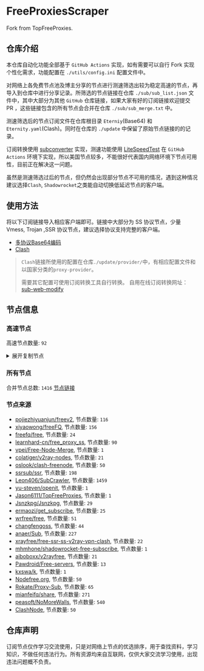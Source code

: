 # FreeProxiesScraper

Fork from TopFreeProxies.

## 仓库介绍
本仓库自动化功能全部基于 `GitHub Actions` 实现，如有需要可以自行 Fork 实现个性化需求，功能配置在 `./utils/config.ini` 配置文件中。

对网络上各免费节点池及博主分享的节点进行测速筛选出较为稳定高速的节点，再导入到仓库中进行分享记录。所筛选的节点链接在仓库 `./sub/sub_list.json` 文件中，其中大部分为其他 `GitHub` 仓库链接，如果大家有好的订阅链接欢迎提交 PR ，这些链接包含的所有节点会合并在仓库 `./sub/sub_merge.txt` 中。

测速筛选后的节点订阅文件在仓库根目录 `Eterniy`(Base64) 和 `Eternity.yaml`(Clash)。同时在仓库的 `./update` 中保留了原始节点链接的的记录。

订阅转换使用 [subconverter](https://github.com/tindy2013/subconverter) 实现，测速功能使用 [LiteSpeedTest](https://github.com/xxf098/LiteSpeedTest) 在 `GitHub Actions` 环境下实现，所以美国节点较多，不能很好代表国内网络环境下节点可用性，目前正在解决这一问题。

虽然是测速筛选过后的节点，但仍然会出现部分节点不可用的情况，遇到这种情况建议选择`Clash`, `Shadowrocket`之类能自动切换低延迟节点的客户端。

## 使用方法
将以下订阅链接导入相应客户端即可。链接中大部分为 SS 协议节点，少量 Vmess, Trojan ,SSR 协议节点，建议选择协议支持完整的客户端。

- [多协议Base64编码](https://raw.githubusercontent.com/caijh/FreeProxiesScraper/master/Eternity)
- [Clash](https://raw.githubusercontent.com/caijh/FreeProxiesScraper/master/Eternity.yaml)

>`Clash`链接所使用的配置在仓库`./update/provider/`中，有相应配置文件和以国家分类的`proxy-provider`。
>
>需要其它配置可使用订阅转换工具自行转换。
>自用在线订阅转换网址：[sub-web-modify](https://sub.v1.mk/)

## 节点信息
### 高速节点
高速节点数量: `92`
<details>
  <summary>展开复制节点</summary>

    vmess://eyJ2IjoiMiIsInBzIjoi8J+HrfCfh7Ag6aaZ5rivXzA2MjEwNjEiLCJhZGQiOiIxNTYuMjQ1LjguMTMwIiwicG9ydCI6IjMxOTIwIiwidHlwZSI6Im5vbmUiLCJpZCI6ImJkMjQ5ZTM3LTczNTktNDFlZS04NGE3LTA5ZTQ5ZTBlYzVjNCIsImFpZCI6IjY0IiwibmV0IjoidGNwIiwicGF0aCI6Ii8iLCJob3N0IjoiIiwidGxzIjoiIn0=
    vmess://eyJ2IjoiMiIsInBzIjoi8J+HrfCfh7Ag6aaZ5rivXzA2MjEwNTUiLCJhZGQiOiIxNTYuMjQ1LjguMjA2IiwicG9ydCI6IjQ5ODIzIiwidHlwZSI6Im5vbmUiLCJpZCI6IjNmZDYzN2FkLTQ2ZmUtNGY4NS1hNmU4LTg2YjAwYmNhMTEyMiIsImFpZCI6IjY0IiwibmV0IjoidGNwIiwicGF0aCI6Ii8iLCJob3N0IjoiIiwidGxzIjoiIn0=
    vmess://eyJ2IjoiMiIsInBzIjoi8J+HrfCfh7Ag6aaZ5rivXzA2MjEwMDEiLCJhZGQiOiIxNTYuMjQ1LjguMjI1IiwicG9ydCI6IjQ5ODIzIiwidHlwZSI6Im5vbmUiLCJpZCI6IjQxODA0OGFmLWEyOTMtNGI5OS05YjBjLTk4Y2EzNTgwZGQyNCIsImFpZCI6IjY0IiwibmV0IjoidGNwIiwicGF0aCI6Ii8iLCJob3N0IjoiIiwidGxzIjoiIn0=
    vmess://eyJ2IjoiMiIsInBzIjoi8J+HrfCfh7Ag6aaZ5rivXzA2MjEwNTAiLCJhZGQiOiIxNTYuMjQ1LjguMjI0IiwicG9ydCI6IjQ5ODIzIiwidHlwZSI6Im5vbmUiLCJpZCI6IjQxODA0OGFmLWEyOTMtNGI5OS05YjBjLTk4Y2EzNTgwZGQyNCIsImFpZCI6IjY0IiwibmV0IjoidGNwIiwicGF0aCI6Ii8iLCJob3N0IjoiIiwidGxzIjoiIn0=
    vmess://eyJ2IjoiMiIsInBzIjoi8J+Hr/Cfh7UgTmV0ZmxpeOaXpeacrOino+mUgeS4k+e6vyIsImFkZCI6ImpwbmYudGFuZ3JlbnkuY29tIiwicG9ydCI6IjEwMDM3IiwidHlwZSI6Im5vbmUiLCJpZCI6IjkzZDgzM2E5LTAyMDItNDJlZS04MzA4LWJlZGQ5NDZlYzY5OCIsImFpZCI6IjAiLCJuZXQiOiJ3cyIsInBhdGgiOiJ4bi0tZ21xNDdtc3liZHUyYSIsImhvc3QiOiJqcG5mLnRhbmdyZW55LmNvbSIsInRscyI6IiJ9
    vmess://eyJ2IjoiMiIsInBzIjoi8J+Hr/Cfh7UgMjAsMjF88J+Hr/Cfh7Ug5pel5pysQnxAcmlwYW9qaWVkaWFuIiwiYWRkIjoianA2LmxpYW5waS54eXoiLCJwb3J0IjoiMjMyMzQiLCJ0eXBlIjoibm9uZSIsImlkIjoiYjk4ZjFmMTEtMTNjZi00ZTRhLTllMGUtOGFmODFkNjlhNTA3IiwiYWlkIjoiMCIsIm5ldCI6InRjcCIsInBhdGgiOiJ4bi0tZ21xNDdtc3liZHUyYSIsImhvc3QiOiJqcG5mLnRhbmdyZW55LmNvbSIsInRscyI6IiJ9
    trojan://TJCfE7Mx2YcA8kX8zg@149.50.71.124:4003?allowInsecure=1#%F0%9F%87%AF%F0%9F%87%B5%20_IL_%E4%BB%A5%E8%89%B2%E5%88%97-%3E%F0%9F%87%AF%F0%9F%87%B5_JP_%E6%97%A5%E6%9C%AC
    trojan://b25cbc3a-d7e8-4fe4-b7a0-d3d18985bcf4@pqawssg1.gsjc.cfd:443?allowInsecure=0&sni=18-140-66-207.nhost.00cdn.com#%F0%9F%87%B8%F0%9F%87%AC%20AWS%20%7C%20SG%20%7C%20IPLC%E4%B8%93%E7%BA%BF1%E5%8F%B7
    trojan://b25cbc3a-d7e8-4fe4-b7a0-d3d18985bcf4@pqawsjp4.gsjc.cfd:443?allowInsecure=0&sni=18-140-66-207.nhost.00cdn.com#%F0%9F%87%AF%F0%9F%87%B5%20AWS%20%7C%20JP%20%7C%20IPLC%E4%B8%93%E7%BA%BF4%E5%8F%B7
    trojan://f5075d6e-c65b-4133-b4fa-301ce5ba1fa9@hk1.gsjc.cfd:443?allowInsecure=0&sni=20-212-60-88.nhost.00cdn.com#%F0%9F%87%AD%F0%9F%87%B0%20AWS%E9%A6%99%E6%B8%AF1
    trojan://535b9369-31d4-4685-9bb5-7c223d383524@jp001.170203.xyz:443?allowInsecure=1&sni=jp001.170203.xyz#JP_youtube%40%E8%B5%84%E6%BA%90%E5%88%86%E4%BA%AB%E5%B8%88_83%0D
    trojan://b25cbc3a-d7e8-4fe4-b7a0-d3d18985bcf4@pqawsjp3.gsjc.cfd:443?allowInsecure=0&sni=18-140-66-207.nhost.00cdn.com#%F0%9F%87%AF%F0%9F%87%B5%20AWS%20%7C%20JP%20%7C%20IPLC%E4%B8%93%E7%BA%BF3%E5%8F%B7
    vmess://eyJ2IjoiMiIsInBzIjoi8J+Hr/Cfh7Ug5pel5pysXzA2MjEwMDMiLCJhZGQiOiJqcDEuNjY5OTkwLnh5eiIsInBvcnQiOiI4MCIsInR5cGUiOiJub25lIiwiaWQiOiJlZWZkZGJmYS1mMDJiLTQ3NmEtYmE2My03NmI2NGM1ZTg3MmIiLCJhaWQiOiIwIiwibmV0Ijoid3MiLCJwYXRoIjoiL0tYOWFuR2FqMDJpeTZoblUiLCJob3N0IjoianAxLjY2OTk5MC54eXoiLCJ0bHMiOiIifQ==
    trojan://535b9369-31d4-4685-9bb5-7c223d383524@jp002.170203.xyz:63608?allowInsecure=0&sni=jp002.170203.xyz#%F0%9F%87%AF%F0%9F%87%B5%20_%F0%9F%87%AF%F0%9F%87%B5_JP_%E6%97%A5%E6%9C%AC_21
    trojan://535b9369-31d4-4685-9bb5-7c223d383524@jp06.170203.xyz:56546?allowInsecure=1&sni=jp06.170203.xyz#JP_youtube%40%E8%B5%84%E6%BA%90%E5%88%86%E4%BA%AB%E5%B8%88_82%0D
    trojan://535b9369-31d4-4685-9bb5-7c223d383524@jp003.170203.xyz:34522?allowInsecure=1&sni=jp003.170203.xyz#JP_youtube%40%E8%B5%84%E6%BA%90%E5%88%86%E4%BA%AB%E5%B8%88_194%0D
    trojan://535b9369-31d4-4685-9bb5-7c223d383524@jpmax04.170203.xyz:21423?allowInsecure=0&sni=jpmax04.170203.xyz#%F0%9F%87%AF%F0%9F%87%B5%20_%F0%9F%87%AF%F0%9F%87%B5_JP_%E6%97%A5%E6%9C%AC_21%202
    trojan://ca7febc2-bb45-4e6d-810e-ab0af6009c4e@awsjp10-tg-data.amazonwebservicess.com:443?allowInsecure=1&sni=data.amazonwebservicess.com#%F0%9F%87%AF%F0%9F%87%B5%20%E6%97%A5%E6%9C%AC_0619076
    trojan://TJCfE7Mx2YcA8kX8zg@149.50.70.83:4003?allowInsecure=1#%F0%9F%87%AF%F0%9F%87%B5%20_IL_%E4%BB%A5%E8%89%B2%E5%88%97-%3E%F0%9F%87%AF%F0%9F%87%B5_JP_%E6%97%A5%E6%9C%AC%202
    trojan://535b9369-31d4-4685-9bb5-7c223d383524@jp03.170203.xyz:443?allowInsecure=1&sni=jp03.170203.xyz#JP_youtube%40%E8%B5%84%E6%BA%90%E5%88%86%E4%BA%AB%E5%B8%88_93%0D
    trojan://794d739c-89a0-444c-b2e7-acce12af3042@awsjp14-data.amazon-azure.com:443?allowInsecure=1&sni=data.amazon-azure.com#%F0%9F%87%AF%F0%9F%87%B5%20JP%28AzadNet.t.me%29_007
    trojan://535b9369-31d4-4685-9bb5-7c223d383524@jpmax05.170203.xyz:56464?allowInsecure=1&sni=jpmax05.170203.xyz#JP_youtube%40%E8%B5%84%E6%BA%90%E5%88%86%E4%BA%AB%E5%B8%88_130%0D
    trojan://TJCfE7Mx2YcA8kX8zg@149.50.71.155:4003?allowInsecure=1#%F0%9F%87%AF%F0%9F%87%B5%20_IL_%E4%BB%A5%E8%89%B2%E5%88%97-%3E%F0%9F%87%AF%F0%9F%87%B5_JP_%E6%97%A5%E6%9C%AC_2_0%403
    vmess://eyJ2IjoiMiIsInBzIjoi8J+Hr/Cfh7Ug5pel5pysXzA2MjEwNTQiLCJhZGQiOiIxMDkuMTY2LjM2LjE5MyIsInBvcnQiOiI1MDAwMiIsInR5cGUiOiJub25lIiwiaWQiOiI0MTgwNDhhZi1hMjkzLTRiOTktOWIwYy05OGNhMzU4MGRkMjQiLCJhaWQiOiI2NCIsIm5ldCI6InRjcCIsInBhdGgiOiIvIiwiaG9zdCI6IiIsInRscyI6IiJ9
    trojan://535b9369-31d4-4685-9bb5-7c223d383524@jp04.170203.xyz:43534?allowInsecure=1&sni=jp04.170203.xyz#%F0%9F%87%AF%F0%9F%87%B5%20%E6%97%A5%E6%9C%AC%20V2CROSS.COM%202
    trojan://535b9369-31d4-4685-9bb5-7c223d383524@jpmax03.170203.xyz:443?allowInsecure=1&sni=jpmax03.170203.xyz#JP_youtube%40%E8%B5%84%E6%BA%90%E5%88%86%E4%BA%AB%E5%B8%88_71%0D
    vmess://eyJ2IjoiMiIsInBzIjoi8J+Hr/Cfh7Ug5pel5pysXzA2MjEwNTYiLCJhZGQiOiI0NS44OC40My4xNDMiLCJwb3J0IjoiNTE4MDEiLCJ0eXBlIjoibm9uZSIsImlkIjoiNDE4MDQ4YWYtYTI5My00Yjk5LTliMGMtOThjYTM1ODBkZDI0IiwiYWlkIjoiNjQiLCJuZXQiOiJ0Y3AiLCJwYXRoIjoiLyIsImhvc3QiOiJqcG1heDAzLjE3MDIwMy54eXoiLCJ0bHMiOiIifQ==
    vmess://eyJ2IjoiMiIsInBzIjoi8J+Hr/Cfh7Ug5pel5pysXzA2MjEwNTciLCJhZGQiOiI0NS44OC40My4yMzAiLCJwb3J0IjoiNDYyMDIiLCJ0eXBlIjoibm9uZSIsImlkIjoiNDE4MDQ4YWYtYTI5My00Yjk5LTliMGMtOThjYTM1ODBkZDI0IiwiYWlkIjoiNjQiLCJuZXQiOiJ0Y3AiLCJwYXRoIjoiLyIsImhvc3QiOiJqcG1heDAzLjE3MDIwMy54eXoiLCJ0bHMiOiIifQ==
    vmess://eyJ2IjoiMiIsInBzIjoi8J+HrfCfh7AgTmV0ZmxpeOmmmea4r+ino+mUgeS4k+e6vyIsImFkZCI6ImhrbmYudGFuZ3JlbnkuY29tIiwicG9ydCI6IjEwMDQyIiwidHlwZSI6Im5vbmUiLCJpZCI6IjkzZDgzM2E5LTAyMDItNDJlZS04MzA4LWJlZGQ5NDZlYzY5OCIsImFpZCI6IjAiLCJuZXQiOiJ3cyIsInBhdGgiOiJ4bi0tZ21xNDdtc3liZHUyYSIsImhvc3QiOiJoa25mLnRhbmdyZW55LmNvbSIsInRscyI6IiJ9
    vmess://eyJ2IjoiMiIsInBzIjoi8J+HuPCfh6wg5paw5Yqg5Z2hXzA2MjE3MzMiLCJhZGQiOiJzZzEuemluZ2Zhc3Qudm4iLCJwb3J0IjoiODAiLCJ0eXBlIjoibm9uZSIsImlkIjoiNTMzNzI0YWQtNThlZi00MTQ3LTg4ZGMtOWRhNTIzYzE1ZmM0IiwiYWlkIjoiMCIsIm5ldCI6IndzIiwicGF0aCI6Ii9hbnRpMTMuemluZ2Zhc3Qudm4iLCJob3N0IjoiZGwua2d2bi5nYXJlbmFub3cuY29tIiwidGxzIjoiIn0=
    vmess://eyJ2IjoiMiIsInBzIjoi8J+HuPCfh6wg5paw5Yqg5Z2hMDMiLCJhZGQiOiJzcDAzLnRhbmdyZW55LmNvbSIsInBvcnQiOiIxMDA1NiIsInR5cGUiOiJub25lIiwiaWQiOiI5M2Q4MzNhOS0wMjAyLTQyZWUtODMwOC1iZWRkOTQ2ZWM2OTgiLCJhaWQiOiIwIiwibmV0Ijoid3MiLCJwYXRoIjoieG4tLWdtcTQ3bXN5YmR1MmEiLCJob3N0Ijoic3AwMy50YW5ncmVueS5jb20iLCJ0bHMiOiIifQ==
    vmess://eyJ2IjoiMiIsInBzIjoi8J+HuPCfh6wg5paw5Yqg5Z2hXzA2MjEwMDgiLCJhZGQiOiJzZzcuemluZ2Zhc3Qudm4iLCJwb3J0IjoiODAiLCJ0eXBlIjoibm9uZSIsImlkIjoiNTMzNzI0YWQtNThlZi00MTQ3LTg4ZGMtOWRhNTIzYzE1ZmM0IiwiYWlkIjoiMCIsIm5ldCI6IndzIiwicGF0aCI6Ii9hbnRpMTMuemluZ2Zhc3Qudm4iLCJob3N0Ijoic2c3LnppbmdmYXN0LnZuIiwidGxzIjoiIn0=
    vmess://eyJ2IjoiMiIsInBzIjoi8J+HuPCfh6wg5paw5Yqg5Z2hXzA2MjEwMTEiLCJhZGQiOiJzZzIuNjY5OTkwLnh5eiIsInBvcnQiOiI4MCIsInR5cGUiOiJub25lIiwiaWQiOiI5MmE0MDhiNC0xODYzLTQyN2YtOGE3NS01MzdmZDMzZWM1MTYiLCJhaWQiOiIwIiwibmV0Ijoid3MiLCJwYXRoIjoiL0RGWm1PSGM0SEk2Y1dMQUR6TEYiLCJob3N0Ijoic2cyLjY2OTk5MC54eXoiLCJ0bHMiOiIifQ==
    trojan://TJCfE7Mx2YcA8kX8zg@hk1.chuqiangtou.net:4003?allowInsecure=1#%F0%9F%87%AD%F0%9F%87%B0%20_IL_%E4%BB%A5%E8%89%B2%E5%88%97-%3E%F0%9F%87%AD%F0%9F%87%B0_HK_%E9%A6%99%E6%B8%AF_15%4011
    vmess://eyJ2IjoiMiIsInBzIjoi8J+HuPCfh6wg5paw5Yqg5Z2hXzA2MjEwMDMiLCJhZGQiOiIxNTcuMjMwLjI0Mi4xOTkiLCJwb3J0IjoiODAiLCJ0eXBlIjoibm9uZSIsImlkIjoiNTMzNzI0YWQtNThlZi00MTQ3LTg4ZGMtOWRhNTIzYzE1ZmM0IiwiYWlkIjoiMCIsIm5ldCI6IndzIiwicGF0aCI6Ii9hbnRpMTMuemluZ2Zhc3Qudm4iLCJob3N0IjoiIiwidGxzIjoiIn0=
    vmess://eyJ2IjoiMiIsInBzIjoi8J+HuPCfh6wg5paw5Yqg5Z2hXzA2MjEwMDQiLCJhZGQiOiJzZzQuemluZ2Zhc3Qudm4iLCJwb3J0IjoiODAiLCJ0eXBlIjoibm9uZSIsImlkIjoiNTMzNzI0YWQtNThlZi00MTQ3LTg4ZGMtOWRhNTIzYzE1ZmM0IiwiYWlkIjoiMCIsIm5ldCI6IndzIiwicGF0aCI6Ii9hbnRpMTMuemluZ2Zhc3Qudm4iLCJob3N0Ijoic2c0LnppbmdmYXN0LnZuIiwidGxzIjoiIn0=
    vmess://eyJ2IjoiMiIsInBzIjoi8J+Hr/Cfh7Ug5pel5pysXzA2MjEwMjEiLCJhZGQiOiIxMzEuMTg2LjQxLjE5MiIsInBvcnQiOiIyNjI5NyIsInR5cGUiOiJub25lIiwiaWQiOiJiMGVkNmViNy1kYzMwLTQ4OTctZGY1MC1jMmMxZDRlZTZlOTEiLCJhaWQiOiIwIiwibmV0IjoidGNwIiwicGF0aCI6Ii9hbnRpMTMuemluZ2Zhc3Qudm4iLCJob3N0Ijoic2c0LnppbmdmYXN0LnZuIiwidGxzIjoiIn0=
    trojan://ca7febc2-bb45-4e6d-810e-ab0af6009c4e@awshk5-tg-data.amazonwebservicess.com:443?allowInsecure=1#%F0%9F%87%AD%F0%9F%87%B0%20_HK_%E9%A6%99%E6%B8%AF_16%4019
    vmess://eyJ2IjoiMiIsInBzIjoi8J+HuPCfh6wg5paw5Yqg5Z2hXzA2MjExNjIiLCJhZGQiOiI5Mi4yMjMuMTE2LjIwNSIsInBvcnQiOiI4MCIsInR5cGUiOiJub25lIiwiaWQiOiI2MmM2NTVlNS1kOWEzLTQ1YzItY2M4NC00MTQxYzU0MmE2ZjQiLCJhaWQiOiIwIiwibmV0Ijoid3MiLCJwYXRoIjoiL21laGRpIiwiaG9zdCI6Im1yZmlsdGVyaW5nLmRkbnMubmV0IiwidGxzIjoiIn0=
    vmess://eyJ2IjoiMiIsInBzIjoi8J+HuPCfh6wg5paw5Yqg5Z2hXzA2MjExNjUiLCJhZGQiOiI5Mi4yMjMuMTE2LjIwMyIsInBvcnQiOiI4MCIsInR5cGUiOiJub25lIiwiaWQiOiIzMzZhZTkyZi1iNzQ1LTQwZGMtY2M0ZC0wMWU4MzEzYTVkNTEiLCJhaWQiOiIwIiwibmV0Ijoid3MiLCJwYXRoIjoiL21laGRpIiwiaG9zdCI6InZpem9vb29vLmRkbnMubmV0IiwidGxzIjoiIn0=
    trojan://4211a65d-7862-4d08-ac62-221a048c1a1f@awshk1.gsjc.cfd:443?allowInsecure=0&sni=4-193-105-141.nhost.00cdn.com#%F0%9F%87%AD%F0%9F%87%B0%20%E4%BA%9A%E9%A9%AC%E9%80%8A%E9%A6%99%E6%B8%AF1
    trojan://4211a65d-7862-4d08-ac62-221a048c1a1f@awsjp2.gsjc.cfd:443?allowInsecure=0&sni=4-193-105-141.nhost.00cdn.com#%F0%9F%87%AF%F0%9F%87%B5%20%E4%BA%9A%E9%A9%AC%E9%80%8A%E6%97%A5%E6%9C%AC3
    trojan://535b9369-31d4-4685-9bb5-7c223d383524@sg001.170203.xyz:54643?allowInsecure=1&sni=sg001.170203.xyz#SG_youtube%40%E8%B5%84%E6%BA%90%E5%88%86%E4%BA%AB%E5%B8%88_54%0D
    trojan://4211a65d-7862-4d08-ac62-221a048c1a1f@awshk2.gsjc.cfd:443?allowInsecure=0&sni=4-193-105-141.nhost.00cdn.com#%F0%9F%87%AD%F0%9F%87%B0%20%E4%BA%9A%E9%A9%AC%E9%80%8A%E9%A6%99%E6%B8%AF3
    vmess://eyJ2IjoiMiIsInBzIjoi8J+HuvCfh7ggX/Cfh7rwn4e4X1VTX+e+juWbvV/nlLHpm7bplovlp4tfMjEgMyIsImFkZCI6IjEwNC4xOC4zNS45OCIsInBvcnQiOiI4MDgwIiwidHlwZSI6Im5vbmUiLCJpZCI6IjNiMWI1ODcxLTZiNGYtNDYxZC04ODgyLWViYTQxNWQwZGRmOSIsImFpZCI6IjAiLCJuZXQiOiJ3cyIsInBhdGgiOiIvcXdlciIsImhvc3QiOiJ0eHgudnRjc3MudG9wIiwidGxzIjoiIn0=
    trojan://TJCfE7Mx2YcA8kX8zg@149.50.69.131:4003?allowInsecure=1#%F0%9F%87%BA%F0%9F%87%B8%20_IL_%E4%BB%A5%E8%89%B2%E5%88%97-%3E%F0%9F%87%BA%F0%9F%87%B8_US_%E7%BE%8E%E5%9B%BD%202
    vmess://eyJ2IjoiMiIsInBzIjoi8J+HuvCfh7gg576O5Zu9XzA2MjEwNjkiLCJhZGQiOiI2Ny4yMS43Ny43MyIsInBvcnQiOiI0NzE0MCIsInR5cGUiOiJub25lIiwiaWQiOiJmYWJiMzBlOC0zYTJjLTQxNDktOTY1MS0yNzU4Zjc3MTI0ODEiLCJhaWQiOiI2NCIsIm5ldCI6InRjcCIsInBhdGgiOiIvIiwiaG9zdCI6IiIsInRscyI6IiJ9
    vmess://eyJ2IjoiMiIsInBzIjoi8J+HuvCfh7gg576O5Zu9XzA2MjEyOTMiLCJhZGQiOiIxMDcuMTY3LjE2LjEwMSIsInBvcnQiOiI0NzA3NCIsInR5cGUiOiJub25lIiwiaWQiOiJiNzRmNGFmYS0xYTU3LTRhZmYtYjdlNS04YWQ1ZWEzMzU2NmYiLCJhaWQiOiI2NCIsIm5ldCI6InRjcCIsInBhdGgiOiIvIiwiaG9zdCI6IiIsInRscyI6IiJ9
    vmess://eyJ2IjoiMiIsInBzIjoi8J+HuvCfh7gg576O5Zu9XzA2MjExMTMiLCJhZGQiOiIxNzIuMjQ3LjY3LjQ1IiwicG9ydCI6IjUwMDM1IiwidHlwZSI6Im5vbmUiLCJpZCI6IjIyNzhlZmU0LWFkMGMtNDdjZS05NDgwLTA2ODYwODM2OGQ3NiIsImFpZCI6IjY0IiwibmV0IjoidGNwIiwicGF0aCI6Ii8iLCJob3N0IjoiIiwidGxzIjoiIn0=
    vmess://eyJ2IjoiMiIsInBzIjoi8J+HuvCfh7gg576O5Zu9XzA2MjEwOTIiLCJhZGQiOiI0NS41OC4xODYuOTEiLCJwb3J0IjoiNTExNDAiLCJ0eXBlIjoibm9uZSIsImlkIjoiNGExMzhlMTktMDU5NS00ZDUxLTgzYzYtZmQyNzZjZjdkMzA3IiwiYWlkIjoiNjQiLCJuZXQiOiJ0Y3AiLCJwYXRoIjoiLyIsImhvc3QiOiIiLCJ0bHMiOiIifQ==
    vmess://eyJ2IjoiMiIsInBzIjoi8J+HuvCfh7gg576O5Zu9XzA2MjEyMjYiLCJhZGQiOiIxMDcuMTY3LjE2Ljg3IiwicG9ydCI6IjQ1Njg5IiwidHlwZSI6Im5vbmUiLCJpZCI6Ijc2NDBhMWU3LTk3MDEtNDI4ZS1hNGIyLTE5YjNlN2RkNmY5ZiIsImFpZCI6IjY0IiwibmV0IjoidGNwIiwicGF0aCI6Ii8iLCJob3N0IjoiIiwidGxzIjoiIn0=
    vmess://eyJ2IjoiMiIsInBzIjoi8J+HuvCfh7ggUmVsYXlf8J+HuvCfh7hVUy3wn4e68J+HuFVTXzMyIHwgNC42Nk1iIiwiYWRkIjoiMTA0LjE4LjIzLjI2IiwicG9ydCI6IjgwODAiLCJ0eXBlIjoibm9uZSIsImlkIjoiZGNhZmI2NjktZmVmYy00OTk0LWUzYTktNWY0MGVkNmFhN2NmIiwiYWlkIjoiMCIsIm5ldCI6IndzIiwicGF0aCI6Ii9zc2h0cHJvamVjdCIsImhvc3QiOiJ2MmZyZWUuc3NodHByb2VjdC5zaG9wIiwidGxzIjoiIn0=
    vmess://eyJ2IjoiMiIsInBzIjoi8J+HuvCfh7gg576O5Zu9XzA2MjEwNzEiLCJhZGQiOiI2Ny4yMS43Ny43MiIsInBvcnQiOiI0NzE0MCIsInR5cGUiOiJub25lIiwiaWQiOiJmYWJiMzBlOC0zYTJjLTQxNDktOTY1MS0yNzU4Zjc3MTI0ODEiLCJhaWQiOiI2NCIsIm5ldCI6InRjcCIsInBhdGgiOiIvc3NodHByb2plY3QiLCJob3N0IjoidjJmcmVlLnNzaHRwcm9lY3Quc2hvcCIsInRscyI6IiJ9
    vmess://eyJ2IjoiMiIsInBzIjoi8J+HuvCfh7gg576O5Zu9XzA2MjEyNTMiLCJhZGQiOiI0NS41OC4xODAuNzAiLCJwb3J0IjoiNDQ4MDIiLCJ0eXBlIjoibm9uZSIsImlkIjoiNDE4MDQ4YWYtYTI5My00Yjk5LTliMGMtOThjYTM1ODBkZDI0IiwiYWlkIjoiNjQiLCJuZXQiOiJ0Y3AiLCJwYXRoIjoiL3NzaHRwcm9qZWN0IiwiaG9zdCI6InYyZnJlZS5zc2h0cHJvZWN0LnNob3AiLCJ0bHMiOiIifQ==
    vmess://eyJ2IjoiMiIsInBzIjoi8J+HuvCfh7ggX/Cfh7rwn4e4X1VTX+e+juWbvV/nlLHpm7bplovlp4tfMjEgMTAiLCJhZGQiOiIxNjIuMTU5LjE0Mi4yMjkiLCJwb3J0IjoiMjA4NiIsInR5cGUiOiJub25lIiwiaWQiOiI5NTcyZDY5MS1lMjdhLTRmNTQtZWY0ZC01NzYwMGE3ODViNTUiLCJhaWQiOiIwIiwibmV0Ijoid3MiLCJwYXRoIjoiL3F3ZXIiLCJob3N0IjoidHh4LnZ0Y3NzLnRvcCIsInRscyI6IiJ9
    vmess://eyJ2IjoiMiIsInBzIjoi8J+HuvCfh7ggX/Cfh7rwn4e4X1VTX+e+juWbvV/nlLHpm7bplovlp4tfMjEgNiIsImFkZCI6IjEwNC4xNy4xNjUuODEiLCJwb3J0IjoiODg4MCIsInR5cGUiOiJub25lIiwiaWQiOiJkYmI0NzFmZC1jN2VmLTQ1OTktODcxYy1iNGVkNzJjY2E0OTgiLCJhaWQiOiIwIiwibmV0Ijoid3MiLCJwYXRoIjoiL3F3ZXIiLCJob3N0IjoidHh4LnZ0Y3NzLnRvcCIsInRscyI6IiJ9
    vmess://eyJ2IjoiMiIsInBzIjoi8J+HuvCfh7gg576O5Zu9XzA2MjEwOTYiLCJhZGQiOiI2NC4zMi40LjQwIiwicG9ydCI6IjQzMTY2IiwidHlwZSI6Im5vbmUiLCJpZCI6Ijg2NTMwMDRmLWRlNjctNDRjMi05Y2NlLWUwODMwOTMzZmIwMyIsImFpZCI6IjY0IiwibmV0IjoidGNwIiwicGF0aCI6Ii9xd2VyIiwiaG9zdCI6InR4eC52dGNzcy50b3AiLCJ0bHMiOiIifQ==
    vmess://eyJ2IjoiMiIsInBzIjoi8J+HuvCfh7gg576O5Zu9XzA2MjE3NjMiLCJhZGQiOiI0NS45Mi4xNjAuMjEiLCJwb3J0IjoiNDc4MzkiLCJ0eXBlIjoibm9uZSIsImlkIjoiNDE4MDQ4YWYtYTI5My00Yjk5LTliMGMtOThjYTM1ODBkZDI0IiwiYWlkIjoiNjQiLCJuZXQiOiJ0Y3AiLCJwYXRoIjoiL3F3ZXIiLCJob3N0IjoidHh4LnZ0Y3NzLnRvcCIsInRscyI6IiJ9
    vmess://eyJ2IjoiMiIsInBzIjoi8J+HuvCfh7gg576O5Zu9XzA2MjEyNzQiLCJhZGQiOiIxNDAuOTkuMTQ4LjUzIiwicG9ydCI6IjQ3ODM5IiwidHlwZSI6Im5vbmUiLCJpZCI6IjQxODA0OGFmLWEyOTMtNGI5OS05YjBjLTk4Y2EzNTgwZGQyNCIsImFpZCI6IjY0IiwibmV0IjoidGNwIiwicGF0aCI6Ii9xd2VyIiwiaG9zdCI6InR4eC52dGNzcy50b3AiLCJ0bHMiOiIifQ==
    vmess://eyJ2IjoiMiIsInBzIjoi8J+HuvCfh7gg576O5Zu9XzA2MjE1OTgiLCJhZGQiOiIxNDAuOTkuMTQ5LjQ1IiwicG9ydCI6IjUzMDgyIiwidHlwZSI6Im5vbmUiLCJpZCI6IjQxODA0OGFmLWEyOTMtNGI5OS05YjBjLTk4Y2EzNTgwZGQyNCIsImFpZCI6IjY0IiwibmV0IjoidGNwIiwicGF0aCI6Ii9xd2VyIiwiaG9zdCI6InR4eC52dGNzcy50b3AiLCJ0bHMiOiIifQ==
    vmess://eyJ2IjoiMiIsInBzIjoi8J+HuvCfh7gg576O5Zu9XzA2MjE1MTMiLCJhZGQiOiI0NS4xMzYuMjM1LjEwIiwicG9ydCI6IjQxNjMyIiwidHlwZSI6Im5vbmUiLCJpZCI6IjQxODA0OGFmLWEyOTMtNGI5OS05YjBjLTk4Y2EzNTgwZGQyNCIsImFpZCI6IjY0IiwibmV0IjoidGNwIiwicGF0aCI6Ii9xd2VyIiwiaG9zdCI6InR4eC52dGNzcy50b3AiLCJ0bHMiOiIifQ==
    vmess://eyJ2IjoiMiIsInBzIjoi8J+HuvCfh7gg576O5Zu9XzA2MjEwODkiLCJhZGQiOiIxNDAuOTkuNTkuMjMwIiwicG9ydCI6IjU1NTEyIiwidHlwZSI6Im5vbmUiLCJpZCI6IjQxODA0OGFmLWEyOTMtNGI5OS05YjBjLTk4Y2EzNTgwZGQyNCIsImFpZCI6IjY0IiwibmV0IjoidGNwIiwicGF0aCI6Ii9xd2VyIiwiaG9zdCI6InR4eC52dGNzcy50b3AiLCJ0bHMiOiIifQ==
    vmess://eyJ2IjoiMiIsInBzIjoi8J+HuvCfh7gg576O5Zu9XzA2MjE2MDQiLCJhZGQiOiIxNDAuOTkuMTQ5LjQzIiwicG9ydCI6IjUzMDgyIiwidHlwZSI6Im5vbmUiLCJpZCI6IjQxODA0OGFmLWEyOTMtNGI5OS05YjBjLTk4Y2EzNTgwZGQyNCIsImFpZCI6IjY0IiwibmV0IjoidGNwIiwicGF0aCI6Ii9xd2VyIiwiaG9zdCI6InR4eC52dGNzcy50b3AiLCJ0bHMiOiIifQ==
    vmess://eyJ2IjoiMiIsInBzIjoi8J+HuvCfh7gg576O5Zu9XzA2MjExMTcyIiwiYWRkIjoiMTkyLjc0LjI0Mi4xNDciLCJwb3J0IjoiNDQ2NjciLCJ0eXBlIjoibm9uZSIsImlkIjoiNDE4MDQ4YWYtYTI5My00Yjk5LTliMGMtOThjYTM1ODBkZDI0IiwiYWlkIjoiNjQiLCJuZXQiOiJ0Y3AiLCJwYXRoIjoiL3F3ZXIiLCJob3N0IjoidHh4LnZ0Y3NzLnRvcCIsInRscyI6IiJ9
    vmess://eyJ2IjoiMiIsInBzIjoi8J+HuvCfh7gg576O5Zu9XzA2MjEwOTMiLCJhZGQiOiI2NC4zMi40LjQyIiwicG9ydCI6IjQzMTY2IiwidHlwZSI6Im5vbmUiLCJpZCI6Ijg2NTMwMDRmLWRlNjctNDRjMi05Y2NlLWUwODMwOTMzZmIwMyIsImFpZCI6IjY0IiwibmV0IjoidGNwIiwicGF0aCI6Ii9xd2VyIiwiaG9zdCI6InR4eC52dGNzcy50b3AiLCJ0bHMiOiIifQ==
    vmess://eyJ2IjoiMiIsInBzIjoi8J+HuvCfh7gg576O5Zu9XzA2MjEwOTAiLCJhZGQiOiIxNDAuOTkuNTkuMjI3IiwicG9ydCI6IjU1NTEyIiwidHlwZSI6Im5vbmUiLCJpZCI6IjQxODA0OGFmLWEyOTMtNGI5OS05YjBjLTk4Y2EzNTgwZGQyNCIsImFpZCI6IjY0IiwibmV0IjoidGNwIiwicGF0aCI6Ii9xd2VyIiwiaG9zdCI6InR4eC52dGNzcy50b3AiLCJ0bHMiOiIifQ==
    vmess://eyJ2IjoiMiIsInBzIjoi8J+HuvCfh7gg576O5Zu9XzA2MjExMTI5IiwiYWRkIjoiMTM3LjE3NS4zLjIzMSIsInBvcnQiOiI1MzA0MiIsInR5cGUiOiJub25lIiwiaWQiOiI0MTgwNDhhZi1hMjkzLTRiOTktOWIwYy05OGNhMzU4MGRkMjQiLCJhaWQiOiI2NCIsIm5ldCI6InRjcCIsInBhdGgiOiIvcXdlciIsImhvc3QiOiJ0eHgudnRjc3MudG9wIiwidGxzIjoiIn0=
    vmess://eyJ2IjoiMiIsInBzIjoi8J+Hs/Cfh7Eg6I235YWwXzA2MjEwMDQiLCJhZGQiOiIxODguMTE0Ljk2LjEzMCIsInBvcnQiOiIyMDgzIiwidHlwZSI6Im5vbmUiLCJpZCI6IjNhYmU0MGQwLWRiZTEtNDgxYS05NDI3LTlmNGQ4YzY0NmQzNCIsImFpZCI6IjAiLCJuZXQiOiJ3cyIsInBhdGgiOiIvYmx1ZSIsImhvc3QiOiJ4MS55bGtzMDEuZXUub3JnIiwidGxzIjoidGxzIn0=
    vmess://eyJ2IjoiMiIsInBzIjoi5pyq55+lXzA2MjExOTU0IiwiYWRkIjoiMTQxLjEwMS4xMjMuMjA5IiwicG9ydCI6IjIwODMiLCJ0eXBlIjoibm9uZSIsImlkIjoiM2FiZTQwZDAtZGJlMS00ODFhLTk0MjctOWY0ZDhjNjQ2ZDM0IiwiYWlkIjoiMCIsIm5ldCI6IndzIiwicGF0aCI6Ii9ibHVlIiwiaG9zdCI6IngxLnlsa3MwMS5ldS5vcmciLCJ0bHMiOiJ0bHMifQ==
    vmess://eyJ2IjoiMiIsInBzIjoiQERlYW1OZXRf8J+HuvCfh7hTYW4gSm9zZS0zNzU4IiwiYWRkIjoiMTk4LjIuMjA0LjE1NiIsInBvcnQiOiI1MDUwMiIsInR5cGUiOiJub25lIiwiaWQiOiI0MTgwNDhhZi1hMjkzLTRiOTktOWIwYy05OGNhMzU4MGRkMjQiLCJhaWQiOiI2NCIsIm5ldCI6InRjcCIsInBhdGgiOiIvYmx1ZSIsImhvc3QiOiJ4MS55bGtzMDEuZXUub3JnIiwidGxzIjoiIn0=
    vmess://eyJ2IjoiMiIsInBzIjoi5pyq55+lXzA2MjEwMDkiLCJhZGQiOiIxMDQuMTguMTE1LjMxIiwicG9ydCI6IjIwNTMiLCJ0eXBlIjoibm9uZSIsImlkIjoiMDQwNGJjMjgtOWNmYy00ZmJiLTllNGMtYzNmM2JhODdmMzg0IiwiYWlkIjoiMCIsIm5ldCI6IndzIiwicGF0aCI6Ii9ibHVlMDEiLCJob3N0IjoieDEueWxrczAxLmV1Lm9yZyIsInRscyI6InRscyJ9
    vmess://eyJ2IjoiMiIsInBzIjoi8J+Hs/Cfh7Eg6I235YWwXzA2MjEwMjAiLCJhZGQiOiI0NS4xNTMuMjAzLjg1IiwicG9ydCI6IjQxNjMyIiwidHlwZSI6Im5vbmUiLCJpZCI6IjQxODA0OGFmLWEyOTMtNGI5OS05YjBjLTk4Y2EzNTgwZGQyNCIsImFpZCI6IjY0IiwibmV0IjoidGNwIiwicGF0aCI6Ii9ibHVlMDEiLCJob3N0IjoieDEueWxrczAxLmV1Lm9yZyIsInRscyI6IiJ9
    vmess://eyJ2IjoiMiIsInBzIjoi8J+Hq/Cfh7cg5rOV5Zu9XzA2MjEwMjUiLCJhZGQiOiIxNzMuMjQ1LjQ5LjYwIiwicG9ydCI6IjIwOTYiLCJ0eXBlIjoibm9uZSIsImlkIjoiZjM4N2EwYWYtNGI3MC00YTQwLWUyYzMtMmYyMjQ3MmRmMGNiIiwiYWlkIjoiMCIsIm5ldCI6IndzIiwicGF0aCI6Ii9ibHVlMDEiLCJob3N0IjoieDEueWxrczAxLmV1Lm9yZyIsInRscyI6InRscyJ9
    vmess://eyJ2IjoiMiIsInBzIjoi8J+Hq/Cfh7cg5rOV5Zu9XzA2MjEwMjYiLCJhZGQiOiIxNzMuMjQ1LjQ5LjI5IiwicG9ydCI6IjIwOTYiLCJ0eXBlIjoibm9uZSIsImlkIjoiZjM4N2EwYWYtNGI3MC00YTQwLWUyYzMtMmYyMjQ3MmRmMGNiIiwiYWlkIjoiMCIsIm5ldCI6IndzIiwicGF0aCI6Ii9ibHVlMDEiLCJob3N0IjoieDEueWxrczAxLmV1Lm9yZyIsInRscyI6InRscyJ9
    vmess://eyJ2IjoiMiIsInBzIjoi8J+Hs/Cfh7Eg6I235YWwXzA2MjEwMTUiLCJhZGQiOiI0NS4xNTMuMjAzLjg2IiwicG9ydCI6IjQxNjMyIiwidHlwZSI6Im5vbmUiLCJpZCI6IjQxODA0OGFmLWEyOTMtNGI5OS05YjBjLTk4Y2EzNTgwZGQyNCIsImFpZCI6IjY0IiwibmV0IjoidGNwIiwicGF0aCI6Ii9ibHVlMDEiLCJob3N0IjoieDEueWxrczAxLmV1Lm9yZyIsInRscyI6IiJ9
    vmess://eyJ2IjoiMiIsInBzIjoi5pyq55+lXzA2MjEwMTAiLCJhZGQiOiIxMDQuMjAuMTQuODgiLCJwb3J0IjoiMjA5NiIsInR5cGUiOiJub25lIiwiaWQiOiJmMzg3YTBhZi00YjcwLTRhNDAtZTJjMy0yZjIyNDcyZGYwY2IiLCJhaWQiOiIwIiwibmV0Ijoid3MiLCJwYXRoIjoiL2JsdWUwMSIsImhvc3QiOiJ4MS55bGtzMDEuZXUub3JnIiwidGxzIjoidGxzIn0=
    vmess://eyJ2IjoiMiIsInBzIjoi8J+Hq/Cfh7cg5rOV5Zu9XzA2MjEwMjIiLCJhZGQiOiI1MS4xNTkuNjcuMTE4IiwicG9ydCI6IjgwIiwidHlwZSI6Im5vbmUiLCJpZCI6IjkyNWRhZGM0LTc3MzEtNTM3Ni1mYmY2LTU2ZGUwMjMyZjBkMCIsImFpZCI6IjAiLCJuZXQiOiJ0Y3AiLCJwYXRoIjoiL2JsdWUwMSIsImhvc3QiOiJ4MS55bGtzMDEuZXUub3JnIiwidGxzIjoiIn0=
    vmess://eyJ2IjoiMiIsInBzIjoi8J+Hq/Cfh7cgRlIgMTkg4oaSIHRnQG5pY2V2cG4xMjMiLCJhZGQiOiI1MS4xNTguOTguMTMwIiwicG9ydCI6IjQ0MyIsInR5cGUiOiJub25lIiwiaWQiOiI4ZWM2MmRjZi05ZWFkLTQ4ZDYtYWZlYy00YWE0ZWQyNjRhOTUiLCJhaWQiOiIwIiwibmV0Ijoid3MiLCJwYXRoIjoiLyIsImhvc3QiOiIiLCJ0bHMiOiIifQ==
    vmess://eyJ2IjoiMiIsInBzIjoi8J+Hs/Cfh7Eg6I235YWwXzA2MjEwNTQiLCJhZGQiOiIxODguMTE0Ljk5LjE4NyIsInBvcnQiOiIyMDk2IiwidHlwZSI6Im5vbmUiLCJpZCI6ImYzODdhMGFmLTRiNzAtNGE0MC1lMmMzLTJmMjI0NzJkZjBjYiIsImFpZCI6IjAiLCJuZXQiOiJ3cyIsInBhdGgiOiIvYmx1ZTAxIiwiaG9zdCI6IngxLnlsa3MwMS5ldS5vcmciLCJ0bHMiOiJ0bHMifQ==
    vmess://eyJ2IjoiMiIsInBzIjoiQFNTUlNVQi1WMjkt5LuY6LS55o6o6I2QZGxqLnRmL3NzcnN1YiIsImFkZCI6IjEwNC4xOS4yNTEuMTIwIiwicG9ydCI6IjIwODMiLCJ0eXBlIjoibm9uZSIsImlkIjoiM2FiZTQwZDAtZGJlMS00ODFhLTk0MjctOWY0ZDhjNjQ2ZDM0IiwiYWlkIjoiMCIsIm5ldCI6IndzIiwicGF0aCI6Ii9ibHVlIiwiaG9zdCI6IngxLnlsa3MwMS5ldS5vcmciLCJ0bHMiOiJ0bHMifQ==
    vmess://eyJ2IjoiMiIsInBzIjoi5pyq55+lXzA2MjExMTMiLCJhZGQiOiIxMDQuMTkuMTQzLjIyMiIsInBvcnQiOiIyMDUzIiwidHlwZSI6Im5vbmUiLCJpZCI6IjA0MDRiYzI4LTljZmMtNGZiYi05ZTRjLWMzZjNiYTg3ZjM4NCIsImFpZCI6IjAiLCJuZXQiOiJ3cyIsInBhdGgiOiIvYmx1ZTAxIiwiaG9zdCI6IngxLnlsa3MwMS5ldS5vcmciLCJ0bHMiOiJ0bHMifQ==
    vmess://eyJ2IjoiMiIsInBzIjoi5pyq55+lXzA2MjExMjUiLCJhZGQiOiIxMDQuMjAuMTQxLjIwIiwicG9ydCI6IjIwODMiLCJ0eXBlIjoibm9uZSIsImlkIjoiM2FiZTQwZDAtZGJlMS00ODFhLTk0MjctOWY0ZDhjNjQ2ZDM0IiwiYWlkIjoiMCIsIm5ldCI6IndzIiwicGF0aCI6Ii9ibHVlIiwiaG9zdCI6IngxLnlsa3MwMS5ldS5vcmciLCJ0bHMiOiJ0bHMifQ==
    vmess://eyJ2IjoiMiIsInBzIjoi5pyq55+lXzA2MjExMjYiLCJhZGQiOiIxMDQuMTguMTgyLjI1MSIsInBvcnQiOiIyMDk2IiwidHlwZSI6Im5vbmUiLCJpZCI6ImYzODdhMGFmLTRiNzAtNGE0MC1lMmMzLTJmMjI0NzJkZjBjYiIsImFpZCI6IjAiLCJuZXQiOiJ3cyIsInBhdGgiOiIvYmx1ZTAxIiwiaG9zdCI6IngxLnlsa3MwMS5ldS5vcmciLCJ0bHMiOiJ0bHMifQ==
    trojan://TJCfE7Mx2YcA8kX8zg@149.50.75.57:4003?allowInsecure=1#%F0%9F%87%B3%F0%9F%87%B1%20%E8%8D%B7%E5%85%B0%20384
    trojan://TJCfE7Mx2YcA8kX8zg@149.50.75.104:4003?allowInsecure=1#%F0%9F%87%AE%F0%9F%87%B1%20_IL_%E4%BB%A5%E8%89%B2%E5%88%97
    ssr://ZnItYW0xLTUuZXFzdW5zaGluZS5jb206ODE4MTpvcmlnaW46YWVzLTI1Ni1jZmI6dGxzMS4yX3RpY2tldF9hdXRoOlVtTm1WbU5FZW5wQy8_Z3JvdXA9VTFOU1VISnZkbWxrWlhJJnJlbWFya3M9UmxKZk1UVXVNak0zTGpFeE1pNHhNekJmTURZeU1USXdNak0xTkdKaUxUVTFOM056SlNVJm9iZnNwYXJhbT0mcHJvdG9wYXJhbT0
    trojan://TJCfE7Mx2YcA8kX8zg@149.50.75.62:4003?allowInsecure=1#NL_149.50.75.62_062120239a59-757trojan
    trojan://TJCfE7Mx2YcA8kX8zg@nl3.barbecuepie.com:4003?allowInsecure=0#%F0%9F%87%AE%F0%9F%87%B1%20github.com%2Ffreefq%20-%20%E4%BB%A5%E8%89%B2%E5%88%97%20%2017
    vmess://eyJ2IjoiMiIsInBzIjoi8J+Hs/Cfh7Eg6I235YWwXzA2MjEwMDciLCJhZGQiOiIxNTQuODUuMS4xNDgiLCJwb3J0IjoiNTMyODMiLCJ0eXBlIjoibm9uZSIsImlkIjoiZmU1ZjY5ZTctZTE4My00MzliLTk1MGItOTY2MWVmMDY1MWYyIiwiYWlkIjoiNjQiLCJuZXQiOiJ0Y3AiLCJwYXRoIjoiLyIsImhvc3QiOiIiLCJ0bHMiOiIifQ==
    trojan://TJCfE7Mx2YcA8kX8zg@149.50.75.170:4003?allowInsecure=1#IL_speednode_0037
    trojan://TJCfE7Mx2YcA8kX8zg@149.50.75.79:4003?allowInsecure=1#%F0%9F%87%AE%F0%9F%87%B1%20_IL_%E4%BB%A5%E8%89%B2%E5%88%97-%3E%F0%9F%87%B3%F0%9F%87%B1_NL_%E8%8D%B7%E5%85%B0
    


</details>

### 所有节点
合并节点总数: `1416`
[节点链接](https://raw.githubusercontent.com/caijh/TopFreeProxies/master/sub/sub_merge_base64.txt)

### 节点来源
- [pojiezhiyuanjun/freev2](https://github.com/pojiezhiyuanjun/freev2), 节点数量: `116`
- [xiyaowong/freeFQ](https://github.com/xiyaowong/freeFQ), 节点数量: `156`
- [freefq/free](https://github.com/freefq/free), 节点数量: `24`
- [learnhard-cn/free_proxy_ss](https://github.com/learnhard-cn/free_proxy_ss), 节点数量: `90`
- [vpei/Free-Node-Merge](https://github.com/vpei/Free-Node-Merge), 节点数量: `1`
- [colatiger/v2ray-nodes](https://github.com/colatiger/v2ray-nodes), 节点数量: `21`
- [oslook/clash-freenode](https://github.com/oslook/clash-freenode), 节点数量: `50`
- [ssrsub/ssr](https://github.com/ssrsub/ssr), 节点数量: `198`
- [Leon406/SubCrawler](https://github.com/Leon406/SubCrawler), 节点数量: `1459`
- [yu-steven/openit](https://github.com/yu-steven/openit), 节点数量: `1`
- [Jason6111/TopFreeProxies](https://github.com/Jason6111/TopFreeProxies), 节点数量: `1`
- [Jsnzkpg/Jsnzkpg](https://github.com/Jsnzkpg/Jsnzkpg), 节点数量: `29`
- [ermaozi/get_subscribe](https://github.com/ermaozi/get_subscribe), 节点数量: `25`
- [wrfree/free](https://github.com/wrfree/free), 节点数量: `51`
- [changfengoss](https://github.com/ronghuaxueleng/get_v2), 节点数量: `44`
- [anaer/Sub](https://github.com/anaer/Sub), 节点数量: `227`
- [xrayfree/free-ssr-ss-v2ray-vpn-clash](https://github.com/xrayfree/free-ssr-ss-v2ray-vpn-clash), 节点数量: `22`
- [mhmhone/shadowrocket-free-subscribe](https://github.com/mhmhone/shadowrocket-free-subscribe), 节点数量: `1`
- [aiboboxx/v2rayfree](https://github.com/aiboboxx/v2rayfree), 节点数量: `21`
- [Pawdroid/Free-servers](https://github.com/Pawdroid/Free-servers), 节点数量: `13`
- [kxswa/k](https://github.com/kxswa/k), 节点数量: `1`
- [Nodefree.org](https://github.com/Fukki-Z/nodefree), 节点数量: `50`
- [Rokate/Proxy-Sub](https://github.com/Rokate/Proxy-Sub), 节点数量: `65`
- [mianfeifq/share](https://github.com/mianfeifq/share), 节点数量: `271`
- [peasoft/NoMoreWalls](https://github.com/peasoft/NoMoreWalls), 节点数量: `540`
- [ClashNode](https://clashnode.com/f/freenode), 节点数量: `50`


## 仓库声明
订阅节点仅作学习交流使用，只是对网络上节点的优选排序，用于查找资料，学习知识，不做任何违法行为。所有资源均来自互联网，仅供大家交流学习使用，出现违法问题概不负责。

